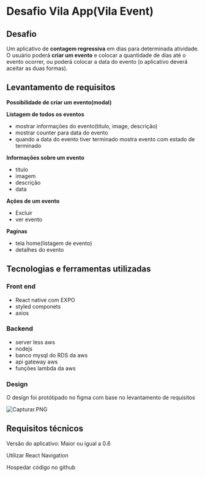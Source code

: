 # Desafio Vila App(Vila Event)

## Desafio

Um aplicativo de **contagem regressiva** em dias para determinada atividade. O
usuário poderá **criar um evento** e colocar a quantidade de dias até o evento ocorrer,
ou poderá colocar a data do evento (o aplicativo deverá aceitar as duas formas).

## Levantamento de requisitos

**Possibilidade de criar um evento(modal)**

**Listagem de todos os eventos**

- mostrar informações do evento(titulo, image, descrição)
- mostrar counter para data do evento
- quando a data do evento tiver terminado mostra evento com estado de terminado

**Informações sobre um evento**

- titulo
- imagem
- descrição
- data

**Ações de um evento**

- Excluir
- ver evento

**Paginas**

- tela home(listagem de evento)
- detalhes do evento

## Tecnologias e ferramentas utilizadas

### Front end

- React native com EXPO
- styled componets
- axios

### Backend

- server less aws
- nodejs
- banco mysql do RDS da aws
- api gateway aws
- funções lambda da aws

### Design

O design foi protótipado no figma com base no levantamento de requisitos

![Capturar.PNG](Desafio%20Vila%20App(Vila%20Event)%20683d784ff6694001adb3c645fa6516cc/Capturar.png)

## Requisitos técnicos

Versão do aplicativo: Maior ou igual a 0.6

Utilizar React Navigation

Hospedar código no github
